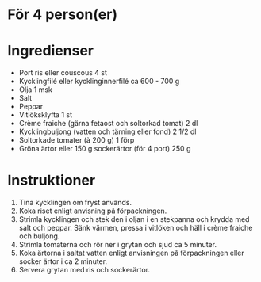 # För 4 person(er)
# Ingredienser
- Port ris eller couscous 4 st
- Kycklingfilé eller kycklinginnerfilé ca 600 - 700 g
- Olja 1 msk
- Salt
- Peppar
- Vitlöksklyfta 1 st
- Crème fraiche (gärna fetaost och soltorkad tomat) 2 dl
- Kycklingbuljong (vatten och tärning eller fond) 2 1/2 dl
- Soltorkade tomater (à 200 g) 1  förp
- Gröna ärtor eller 150 g sockerärtor (för 4 port) 250 g
# Instruktioner
1. Tina kycklingen om fryst används.
2. Koka riset enligt anvisning på förpackningen.
3. Strimla kycklingen och stek den i oljan i en stekpanna och krydda med salt och peppar. Sänk värmen, pressa i vitlöken och häll i crème fraiche och buljong.
4. Strimla tomaterna och rör ner i grytan och sjud ca 5 minuter.
5. Koka ärtorna i saltat vatten enligt anvisningen på förpackningen eller socker ärtor i ca 2 minuter.
6. Servera grytan med ris och sockerärtor.